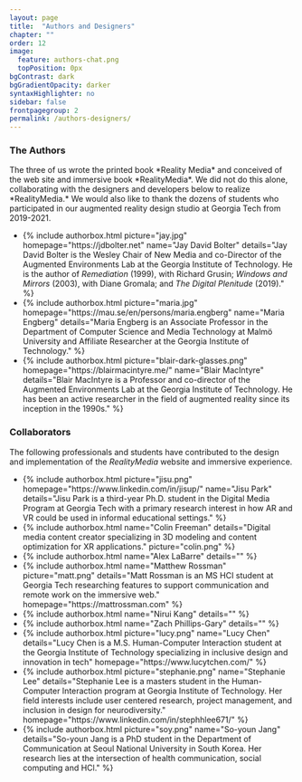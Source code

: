 ```yaml
---
layout: page
title:  "Authors and Designers"
chapter: ""
order: 12
image:
  feature: authors-chat.png
  topPosition: 0px
bgContrast: dark
bgGradientOpacity: darker
syntaxHighlighter: no
sidebar: false
frontpagegroup: 2
permalink: /authors-designers/
---
```

<h3>The Authors</h3>
The three of us wrote the printed book *Reality Media* and conceived of the web site and immersive book *RealityMedia*. We did not do this alone, collaborating with the designers and developers below to realize *RealityMedia.*  We would also like to thank the dozens of students who participated in our augmented reality design studio at Georgia Tech from 2019-2021.

<div class="blockGroup">
    <ul class="blockGroup-list">
        <li class="block w33">
          {% include authorbox.html picture="jay.jpg" homepage="https://jdbolter.net" name="Jay David Bolter" details="Jay David Bolter is the Wesley Chair of New Media and co-Director of the Augmented Environments Lab at the Georgia Institute of Technology.  He is the author of <i>Remediation</i> (1999), with Richard Grusin; <i>Windows and Mirrors</i> (2003), with Diane Gromala; and <i>The Digital Plenitude</i> (2019)." %}
        </li>
        <li class="block w33">
          {% include authorbox.html picture="maria.jpg" homepage="https://mau.se/en/persons/maria.engberg" name="Maria Engberg" details="Maria Engberg is an Associate Professor in the Department of Computer Science and Media Technology at Malmö University and Affiliate Researcher at the Georgia Institute of Technology." %}
        </li>
        <li class="block w33">
          {% include authorbox.html picture="blair-dark-glasses.png" homepage="https://blairmacintyre.me/" name="Blair MacIntyre" details="Blair MacIntyre is a Professor and co-director of the Augmented Environments Lab at the Georgia Institute of Technology. He has been an active researcher in the field of augmented reality since its inception in the 1990s." %}
        </li>
    </ul>
</div>

### Collaborators

The following professionals and students have contributed to the design and implementation of the *RealityMedia* website and immersive experience.

<div class="blockGroup">
    <ul class="blockGroup-list">
        <li class="block w25">
          {% include authorbox.html picture="jisu.png" homepage="https://www.linkedin.com/in/jisup/" name="Jisu Park" details="Jisu Park is a third-year Ph.D. student in the Digital Media Program at Georgia Tech with a primary research interest in how AR and VR could be used in informal educational settings." %}
        </li>
        <li class="block w25">
          {% include authorbox.html name="Colin Freeman" details="Digital media content creator specializing in 3D modeling and content optimization for XR applications." picture="colin.png" %}
        </li>
        <li class="block w25">
          {% include authorbox.html name="Alex LaBarre" details="" %}
        </li>
        <li class="block w25">
          {% include authorbox.html name="Matthew Rossman" picture="matt.png" details="Matt Rossman is an MS HCI student at Georgia Tech researching features to support communication and remote work on the immersive web." homepage="https://mattrossman.com" %}
        </li>
        <li class="block w25">
          {% include authorbox.html name="Nirui Kang" details="" %}
        </li>
        <li class="block w25">
          {% include authorbox.html name="Zach Phillips-Gary" details="" %}
        </li>
        <li class="block w25">
          {% include authorbox.html picture="lucy.png" name="Lucy Chen" details="Lucy Chen is a M.S. Human-Computer Interaction student at the Georgia Institute of Technology specializing in inclusive design and innovation in tech" homepage="https://www.lucytchen.com/" %}
        </li>
        <li class="block w25">
          {% include authorbox.html picture="stephanie.png" name="Stephanie Lee" details="Stephanie Lee is a masters student in the Human-Computer Interaction program at Georgia Institute of Technology. Her field interests include user centered research, project management, and inclusion in design for neurodiversity." homepage="https://www.linkedin.com/in/stephhlee671/" %}
        </li>
        <li class="block w25">
          {% include authorbox.html picture="soy.png" name="So-youn Jang" details="So-youn Jang is a PhD student in the Department of Communication at Seoul National University in South Korea. Her research lies at the intersection of health communication, social computing and HCl." %}
        </li>
    </ul>
</div>


